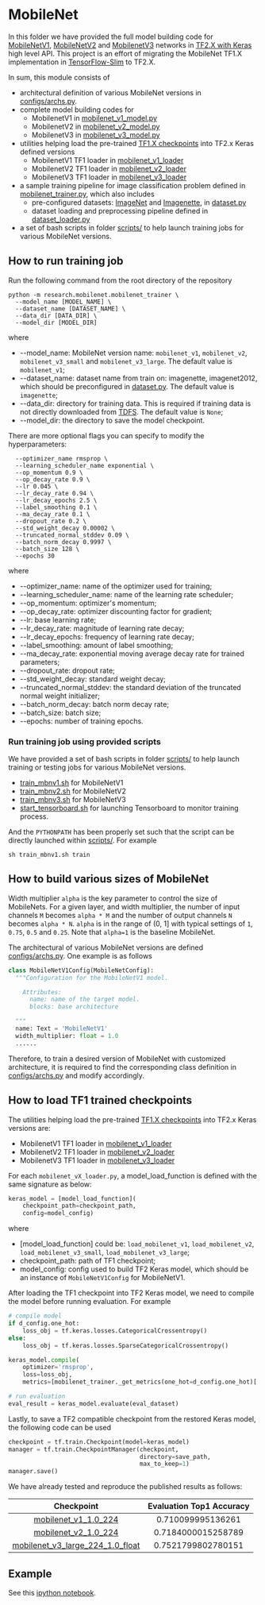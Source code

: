 # MobileNet

In this folder we have provided the full model building code for
[MobileNetV1], [MobileNetV2] and [MobilenetV3] networks in [TF2.X with 
Keras] high level API. This project is an effort of migrating the MobileNet 
TF1.X implementation in [TensorFlow-Slim](../slim/nets/mobilenet) to TF2.X. 

In sum, this module consists of
- architectural definition of various MobileNet versions in 
[configs/archs.py](configs/archs.py).
- complete model building codes for
    - MobilenetV1 in [mobilenet_v1_model.py](mobilenet_v1_model.py)
    - MobilenetV2 in [mobilenet_v2_model.py](mobilenet_v2_model.py)
    - MobilenetV3 in [mobilenet_v3_model.py](mobilenet_v3_model.py)
- utilities helping load the pre-trained 
[TF1.X checkpoints](../slim/nets/mobilenet) into TF2.x Keras defined versions
    - MobilenetV1 TF1 loader in [mobilenet_v1_loader](tf1_loader/mobilenet_v1_loader.py) 
    - MobilenetV2 TF1 loader in [mobilenet_v2_loader](tf1_loader/mobilenet_v2_loader.py)
    - MobilenetV3 TF1 loader in [mobilenet_v3_loader](tf1_loader/mobilenet_v3_loader.py)
- a sample training pipeline for image classification problem defined in
[mobilenet_trainer.py](mobilenet_trainer.py), which also includes
    - pre-configured datasets: [ImageNet] and [Imagenette], 
    in [dataset.py](configs/dataset.py)
    - dataset loading and preprocessing pipeline defined 
    in [dataset_loader.py](dataset_loader.py)
- a set of bash scripts in folder [scripts/](scripts) to help launch training
jobs for various MobileNet versions.

## How to run training job
Run the following command from the root directory of the repository
```shell
python -m research.mobilenet.mobilenet_trainer \
  --model_name [MODEL_NAME] \
  --dataset_name [DATASET_NAME] \
  --data_dir [DATA_DIR] \
  --model_dir [MODEL_DIR]
```
where 
* --model_name: MobileNet version name: `mobilenet_v1`, `mobilenet_v2`, 
`mobilenet_v3_small` and `mobilenet_v3_large`. 
The default value is `mobilenet_v1`;
* --dataset_name: dataset name from train on: imagenette, imagenet2012, which
should be preconfigured in [dataset.py](configs/dataset.py). The default
value is `imagenette`;
* --data_dir: directory for training data. This is required if training data
is not directly downloaded from [TDFS]. The default value is `None`;
* --model_dir: the directory to save the model checkpoint.

There are more optional flags you can specify to modify the hyperparameters:
```shell
  --optimizer_name rmsprop \
  --learning_scheduler_name exponential \
  --op_momentum 0.9 \
  --op_decay_rate 0.9 \
  --lr 0.045 \
  --lr_decay_rate 0.94 \
  --lr_decay_epochs 2.5 \
  --label_smoothing 0.1 \
  --ma_decay_rate 0.1 \
  --dropout_rate 0.2 \
  --std_weight_decay 0.00002 \
  --truncated_normal_stddev 0.09 \
  --batch_norm_decay 0.9997 \
  --batch_size 128 \
  --epochs 30
```
where
* --optimizer_name: name of the optimizer used for training;
* --learning_scheduler_name: name of the learning rate scheduler;
* --op_momentum: optimizer's momentum;
* --op_decay_rate: optimizer discounting factor for gradient;
* --lr: base learning rate;
* --lr_decay_rate: magnitude of learning rate decay;
* --lr_decay_epochs: frequency of learning rate decay;
* --label_smoothing: amount of label smoothing;
* --ma_decay_rate: exponential moving average decay rate for trained parameters;
* --dropout_rate: dropout rate;
* --std_weight_decay: standard weight decay;
* --truncated_normal_stddev: the standard deviation of 
the truncated normal weight initializer;
* --batch_norm_decay: batch norm decay rate;
* --batch_size: batch size;
* --epochs: number of training epochs.

### Run training job using provided scripts
We have provided a set of bash scripts in folder [scripts/](scripts) to 
help launch training or testing jobs for various MobileNet versions.
- [train_mbnv1.sh](scripts/train_mbnv1.sh) for MobileNetV1
- [train_mbnv2.sh](scripts/train_mbnv2.sh) for MobileNetV2
- [train_mbnv3.sh](scripts/train_mbnv3.sh) for MobileNetV3 
- [start_tensorboard.sh](scripts/start_tensorboard.sh) for launching 
Tensorboard to monitor training process.

And the
`PYTHONPATH` has been properly set such that the script can be directly
launched within [scripts/](scripts). For example
```shell
sh train_mbnv1.sh train
```

## How to build various sizes of MobileNet
Width multiplier `alpha` is the key parameter to control the size of MobileNets.
For a given layer, and width multiplier, the number of input channels `M` becomes 
`alpha * M` and the number of output channels `N` becomes `alpha * N`. `alpha` 
is in the range of (0, 1] with typical settings of `1`, `0.75`, `0.5` and `0.25`. 
Note that `alpha=1` is the baseline MobileNet.

The architectural of various MobileNet versions are defined  
[configs/archs.py](configs/archs.py). One example is as follows
```python
class MobileNetV1Config(MobileNetConfig):
  """Configuration for the MobileNetV1 model.

    Attributes:
      name: name of the target model.
      blocks: base architecture

  """
  name: Text = 'MobileNetV1'
  width_multiplier: float = 1.0
  ......
```
Therefore, to train a desired version of MobileNet with customized architecture,
it is required to find the corresponding class definition in 
[configs/archs.py](configs/archs.py) and modify accordingly.

## How to load TF1 trained checkpoints
The utilities helping load the pre-trained 
[TF1.X checkpoints](../slim/nets/mobilenet) into TF2.x Keras versions are:
- MobilenetV1 TF1 loader in [mobilenet_v1_loader](tf1_loader/mobilenet_v1_loader.py) 
- MobilenetV2 TF1 loader in [mobilenet_v2_loader](tf1_loader/mobilenet_v2_loader.py)
- MobilenetV3 TF1 loader in [mobilenet_v3_loader](tf1_loader/mobilenet_v3_loader.py)

For each `mobilenet_vX_loader.py`, a model_load_function is defined with the same
signature as below:
```python
keras_model = [model_load_function](
    checkpoint_path=checkpoint_path,
    config=model_config)
```
where 
- [model_load_function] could be: `load_mobilenet_v1`, `load_mobilenet_v2`,
`load_mobilenet_v3_small`, `load_mobilenet_v3_large`;
- checkpoint_path: path of TF1 checkpoint;
- model_config: config used to build TF2 Keras model, which should be an
instance of `MobileNetV1Config` for MobileNetV1.

After loading the TF1 checkpoint into TF2 Keras model, we need to compile the
model before running evaluation. For example
```python
# compile model
if d_config.one_hot:
    loss_obj = tf.keras.losses.CategoricalCrossentropy()
else:
    loss_obj = tf.keras.losses.SparseCategoricalCrossentropy()

keras_model.compile(
    optimizer='rmsprop',
    loss=loss_obj,
    metrics=[mobilenet_trainer._get_metrics(one_hot=d_config.one_hot)['acc']])

# run evaluation
eval_result = keras_model.evaluate(eval_dataset)
```

Lastly, to save a TF2 compatible checkpoint from the restored Keras model, 
the following code can be used
```python
checkpoint = tf.train.Checkpoint(model=keras_model)
manager = tf.train.CheckpointManager(checkpoint,
                                     directory=save_path,
                                     max_to_keep=1)
manager.save()
```

We have already tested and reproduce the published results as follows:

| Checkpoint | Evaluation Top1 Accuracy |
|:-----------:|:----------:|
| [mobilenet_v1_1.0_224] | 0.710099995136261 |
| [mobilenet_v2_1.0_224] | 0.7184000015258789 |
| [mobilenet_v3_large_224_1.0_float] | 0.7521799802780151 |

## Example
See this [ipython notebook](notebooks/MNV1_Migrate_TF1_to_TF2_Keras.ipynb).

[MobileNetV1]: https://arxiv.org/abs/1704.04861
[MobilenetV2]: https://arxiv.org/abs/1801.04381
[MobilenetV3]: https://arxiv.org/abs/1905.02244
[TF2.X with Keras]: https://github.com/tensorflow/tensorflow/tree/master/tensorflow/python/keras
[TDFS]: https://www.tensorflow.org/datasets/catalog/overview
[ImageNet]: https://www.tensorflow.org/datasets/catalog/imagenet2012
[Imagenette]: https://www.tensorflow.org/datasets/catalog/imagenette
[mobilenet_v1_1.0_224]: http://download.tensorflow.org/models/mobilenet_v1_2018_08_02/mobilenet_v1_1.0_224.tgz
[mobilenet_v2_1.0_224]: https://storage.googleapis.com/mobilenet_v2/checkpoints/mobilenet_v2_1.0_224.tgz 
[mobilenet_v3_large_224_1.0_float]: https://storage.googleapis.com/mobilenet_v3/checkpoints/v3-large_224_1.0_float.tgz